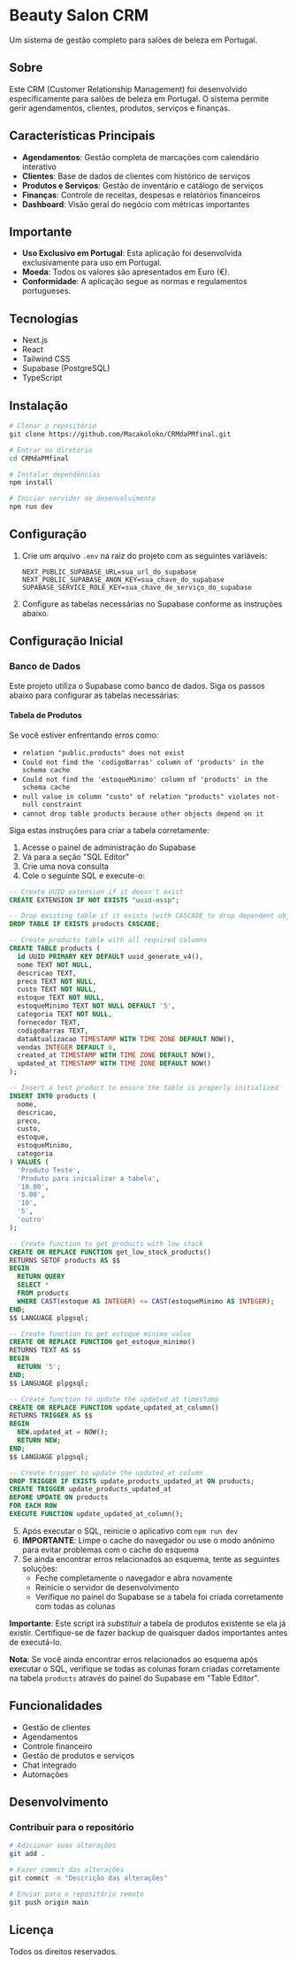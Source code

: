 # Beauty Salon CRM

Um sistema de gestão completo para salões de beleza em Portugal.

## Sobre

Este CRM (Customer Relationship Management) foi desenvolvido especificamente para salões de beleza em Portugal. O sistema permite gerir agendamentos, clientes, produtos, serviços e finanças.

## Características Principais

- **Agendamentos**: Gestão completa de marcações com calendário interativo
- **Clientes**: Base de dados de clientes com histórico de serviços
- **Produtos e Serviços**: Gestão de inventário e catálogo de serviços
- **Finanças**: Controle de receitas, despesas e relatórios financeiros
- **Dashboard**: Visão geral do negócio com métricas importantes

## Importante

- **Uso Exclusivo em Portugal**: Esta aplicação foi desenvolvida exclusivamente para uso em Portugal.
- **Moeda**: Todos os valores são apresentados em Euro (€).
- **Conformidade**: A aplicação segue as normas e regulamentos portugueses.

## Tecnologias

- Next.js
- React
- Tailwind CSS
- Supabase (PostgreSQL)
- TypeScript

## Instalação

```bash
# Clonar o repositório
git clone https://github.com/Macakoloko/CRMdaPMfinal.git

# Entrar no diretório
cd CRMdaPMfinal

# Instalar dependências
npm install

# Iniciar servidor de desenvolvimento
npm run dev
```

## Configuração

1. Crie um arquivo `.env` na raiz do projeto com as seguintes variáveis:
   ```
   NEXT_PUBLIC_SUPABASE_URL=sua_url_do_supabase
   NEXT_PUBLIC_SUPABASE_ANON_KEY=sua_chave_do_supabase
   SUPABASE_SERVICE_ROLE_KEY=sua_chave_de_serviço_do_supabase
   ```

2. Configure as tabelas necessárias no Supabase conforme as instruções abaixo.

## Configuração Inicial

### Banco de Dados

Este projeto utiliza o Supabase como banco de dados. Siga os passos abaixo para configurar as tabelas necessárias:

#### Tabela de Produtos

Se você estiver enfrentando erros como:
- `relation "public.products" does not exist`
- `Could not find the 'codigoBarras' column of 'products' in the schema cache`
- `Could not find the 'estoqueMinimo' column of 'products' in the schema cache`
- `null value in column "custo" of relation "products" violates not-null constraint`
- `cannot drop table products because other objects depend on it`

Siga estas instruções para criar a tabela corretamente:

1. Acesse o painel de administração do Supabase
2. Vá para a seção "SQL Editor"
3. Crie uma nova consulta
4. Cole o seguinte SQL e execute-o:

```sql
-- Create UUID extension if it doesn't exist
CREATE EXTENSION IF NOT EXISTS "uuid-ossp";

-- Drop existing table if it exists (with CASCADE to drop dependent objects)
DROP TABLE IF EXISTS products CASCADE;

-- Create products table with all required columns
CREATE TABLE products (
  id UUID PRIMARY KEY DEFAULT uuid_generate_v4(),
  nome TEXT NOT NULL,
  descricao TEXT,
  preco TEXT NOT NULL,
  custo TEXT NOT NULL,
  estoque TEXT NOT NULL,
  estoqueMinimo TEXT NOT NULL DEFAULT '5',
  categoria TEXT NOT NULL,
  fornecedor TEXT,
  codigoBarras TEXT,
  dataAtualizacao TIMESTAMP WITH TIME ZONE DEFAULT NOW(),
  vendas INTEGER DEFAULT 0,
  created_at TIMESTAMP WITH TIME ZONE DEFAULT NOW(),
  updated_at TIMESTAMP WITH TIME ZONE DEFAULT NOW()
);

-- Insert a test product to ensure the table is properly initialized
INSERT INTO products (
  nome, 
  descricao, 
  preco, 
  custo, 
  estoque, 
  estoqueMinimo, 
  categoria
) VALUES (
  'Produto Teste', 
  'Produto para inicializar a tabela', 
  '10.00', 
  '5.00', 
  '10', 
  '5', 
  'outro'
);

-- Create function to get products with low stock
CREATE OR REPLACE FUNCTION get_low_stock_products()
RETURNS SETOF products AS $$
BEGIN
  RETURN QUERY
  SELECT *
  FROM products
  WHERE CAST(estoque AS INTEGER) <= CAST(estoqueMinimo AS INTEGER);
END;
$$ LANGUAGE plpgsql;

-- Create function to get estoque minimo value
CREATE OR REPLACE FUNCTION get_estoque_minimo()
RETURNS TEXT AS $$
BEGIN
  RETURN '5';
END;
$$ LANGUAGE plpgsql;

-- Create function to update the updated_at timestamp
CREATE OR REPLACE FUNCTION update_updated_at_column()
RETURNS TRIGGER AS $$
BEGIN
  NEW.updated_at = NOW();
  RETURN NEW;
END;
$$ LANGUAGE plpgsql;

-- Create trigger to update the updated_at column
DROP TRIGGER IF EXISTS update_products_updated_at ON products;
CREATE TRIGGER update_products_updated_at
BEFORE UPDATE ON products
FOR EACH ROW
EXECUTE FUNCTION update_updated_at_column();
```

5. Após executar o SQL, reinicie o aplicativo com `npm run dev`
6. **IMPORTANTE**: Limpe o cache do navegador ou use o modo anônimo para evitar problemas com o cache do esquema
7. Se ainda encontrar erros relacionados ao esquema, tente as seguintes soluções:
   - Feche completamente o navegador e abra novamente
   - Reinicie o servidor de desenvolvimento
   - Verifique no painel do Supabase se a tabela foi criada corretamente com todas as colunas

**Importante**: Este script irá *substituir* a tabela de produtos existente se ela já existir. Certifique-se de fazer backup de quaisquer dados importantes antes de executá-lo.

**Nota**: Se você ainda encontrar erros relacionados ao esquema após executar o SQL, verifique se todas as colunas foram criadas corretamente na tabela `products` através do painel do Supabase em "Table Editor".

## Funcionalidades

- Gestão de clientes
- Agendamentos
- Controle financeiro
- Gestão de produtos e serviços
- Chat integrado
- Automações

## Desenvolvimento

### Contribuir para o repositório

```bash
# Adicionar suas alterações
git add .

# Fazer commit das alterações
git commit -m "Descrição das alterações"

# Enviar para o repositório remoto
git push origin main
```

## Licença

Todos os direitos reservados. 